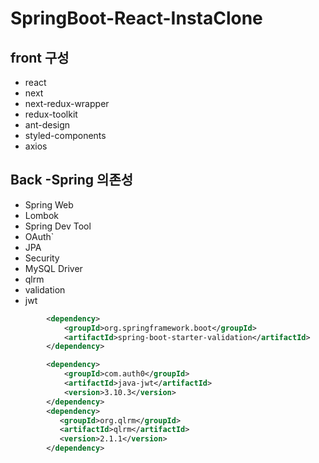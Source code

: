 # SpringBoot-React-InstaClone

## front 구성

- react
- next
- next-redux-wrapper
- redux-toolkit
- ant-design
- styled-components
- axios

## Back -Spring 의존성

- Spring Web
- Lombok
- Spring Dev Tool
- OAuth`
- JPA
- Security
- MySQL Driver
- qlrm
- validation
- jwt

```xml
		<dependency>
		    <groupId>org.springframework.boot</groupId>
		    <artifactId>spring-boot-starter-validation</artifactId>
		</dependency>

		<dependency>
			<groupId>com.auth0</groupId>
			<artifactId>java-jwt</artifactId>
			<version>3.10.3</version>
		</dependency>
		<dependency>
		   <groupId>org.qlrm</groupId>
		   <artifactId>qlrm</artifactId>
		   <version>2.1.1</version>
		</dependency>
```
